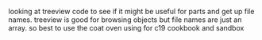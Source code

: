 
looking at treeview code to see if it might be useful for parts and get up file names. treeview is good for browsing objects but file names are just an array. so best to use the coat oven using for c19 cookbook and sandbox
